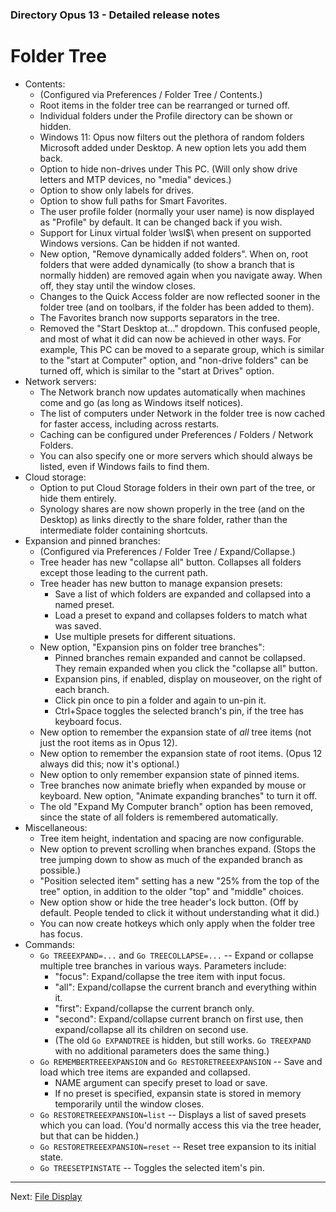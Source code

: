 ### Directory Opus 13 - Detailed release notes

# Folder Tree

- Contents:
  - (Configured via Preferences / Folder Tree / Contents.)
  - Root items in the folder tree can be rearranged or turned off.
  - Individual folders under the Profile directory can be shown or hidden.
  - Windows 11: Opus now filters out the plethora of random folders Microsoft added under Desktop. A new option lets you add them back.
  - Option to hide non-drives under This PC. (Will only show drive letters and MTP devices, no "media" devices.)
  - Option to show only labels for drives.
  - Option to show full paths for Smart Favorites.
  - The user profile folder (normally your user name) is now displayed as "Profile" by default. It can be changed back if you wish.
  - Support for Linux virtual folder \\wsl\$\\ when present on supported Windows versions. Can be hidden if not wanted.
  - New option, "Remove dynamically added folders". When on, root folders that were added dynamically (to show a branch that is normally hidden) are removed again when you navigate away. When off, they stay until the window closes.
  - Changes to the Quick Access folder are now reflected sooner in the folder tree (and on toolbars, if the folder has been added to them).
  - The Favorites branch now supports separators in the tree.
  - Removed the "Start Desktop at..." dropdown. This confused people, and most of what it did can now be achieved in other ways. For example, This PC can be moved to a separate group, which is similar to the "start at Computer" option, and "non-drive folders" can be turned off, which is similar to the "start at Drives" option.
- Network servers:
  - The Network branch now updates automatically when machines come and go (as long as Windows itself notices).
  - The list of computers under Network in the folder tree is now cached for faster access, including across restarts.
  - Caching can be configured under Preferences / Folders / Network Folders.
  - You can also specify one or more servers which should always be listed, even if Windows fails to find them.
- Cloud storage:
  - Option to put Cloud Storage folders in their own part of the tree, or hide them entirely.
  - Synology shares are now shown properly in the tree (and on the Desktop) as links directly to the share folder, rather than the intermediate folder containing shortcuts.
- Expansion and pinned branches:
  - (Configured via Preferences / Folder Tree / Expand/Collapse.)
  - Tree header has new "collapse all" button. Collapses all folders except those leading to the current path.
  - Tree header has new button to manage expansion presets:
    - Save a list of which folders are expanded and collapsed into a named preset.
    - Load a preset to expand and collapses folders to match what was saved.
    - Use multiple presets for different situations.
  - New option, "Expansion pins on folder tree branches":
    - Pinned branches remain expanded and cannot be collapsed. They remain expanded when you click the "collapse all" button.
    - Expansion pins, if enabled, display on mouseover, on the right of each branch.
    - Click pin once to pin a folder and again to un-pin it.
    - Ctrl+Space toggles the selected branch's pin, if the tree has keyboard focus.
  - New option to remember the expansion state of *all* tree items (not just the root items as in Opus 12).
  - New option to remember the expansion state of root items. (Opus 12 always did this; now it's optional.)
  - New option to only remember expansion state of pinned items.
  - Tree branches now animate briefly when expanded by mouse or keyboard. New option, "Animate expanding branches" to turn it off.
  - The old "Expand My Computer branch" option has been removed, since the state of all folders is remembered automatically.
- Miscellaneous:
  - Tree item height, indentation and spacing are now configurable.
  - New option to prevent scrolling when branches expand. (Stops the tree jumping down to show as much of the expanded branch as possible.)
  - "Position selected item" setting has a new "25% from the top of the tree" option, in addition to the older "top" and "middle" choices.
  - New option show or hide the tree header's lock button. (Off by default. People tended to click it without understanding what it did.)
  - You can now create hotkeys which only apply when the folder tree has focus.
- Commands:
  - `Go TREEEXPAND=...` and `Go TREECOLLAPSE=...` -- Expand or collapse multiple tree branches in various ways. Parameters include:
    - "focus": Expand/collapse the tree item with input focus.
    - "all": Expand/collapse the current branch and everything within it.
    - "first": Expand/collapse the current branch only.
    - "second": Expand/collapse current branch on first use, then expand/collapse all its children on second use.
    - (The old `Go EXPANDTREE` is hidden, but still works. `Go TREEXPAND` with no additional parameters does the same thing.)
  - `Go REMEMBERTREEEXPANSION` and `Go RESTORETREEEXPANSION` -- Save and load which tree items are expanded and collapsed.
    - NAME argument can specify preset to load or save.
    - If no preset is specified, expansin state is stored in memory temporarily until the window closes.
  - `Go RESTORETREEEXPANSION=list` -- Displays a list of saved presets which you can load. (You'd normally access this via the tree header, but that can be hidden.)
  - `Go RESTORETREEEXPANSION=reset` -- Reset tree expansion to its initial state.
  - `Go TREESETPINSTATE` -- Toggles the selected item's pin.

------------------------------------------------------------------------

Next: [File Display](/Manual/release_history/opus13_detailed/file_display.md)
